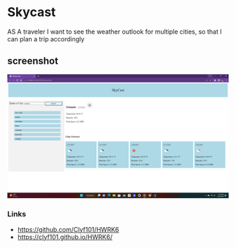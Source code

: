 # Skycast
AS A traveler I want to see the weather outlook for multiple cities, so that I can plan a trip accordingly
## screenshot
![Alt text](Screenshot%202023-02-23%20082353.png)
### Links
- https://github.com/Clyf101/HWRK6
- https://clyf101.github.io/HWRK6/
